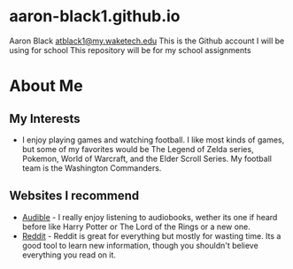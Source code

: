 # aaron-black1.github.io
Aaron Black atblack1@my.waketech.edu
This is the Github account I will be using for school
This repository will be for my school assignments

# About Me
## My Interests
- I enjoy playing games and watching football. I like most kinds of games, but some of my favorites would be The Legend of Zelda series, Pokemon, World of Warcraft, and the Elder Scroll Series. My football team is the Washington Commanders.
## Websites I recommend
- [Audible](https://www.audible.com/) - I really enjoy listening to audiobooks, wether its one if heard before like Harry Potter or The Lord of the Rings or a new one.
- [Reddit](https://www.reddit.com/) - Reddit is great for everything but mostly for wasting time. Its a good tool to learn new information, though you shouldn't believe everything you read on it.

